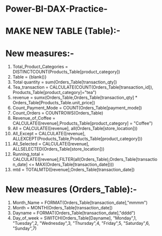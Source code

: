 # Power-BI-DAX-Practice-



# MAKE NEW TABLE (Table):-


# New measures:- 
1. Total_Product_Categories = DISTINCTCOUNT(Products_Table[product_category])
2. Table = {blank()}
3. Total quantity = sum(Orders_Table[transaction_qty])
4. Tea_transaction = CALCULATE(COUNT(Orders_Table[transaction_id]), Products_Table[product_category]="tea")
5. revenue = sumx(Orders_Table,Orders_Table[transaction_qty] * Orders_Table[Products_Table.unit_price])
6. Count_Payment_Mode = COUNT(Orders_Table[payment_mode])
7. Count_Orders = COUNTROWS(Orders_Table)
8. Revenue_of_Coffee = CALCULATE([revenue],Products_Table[product_category] = "Coffee")
9. All = CALCULATE([revenue], all(Orders_Table[store_location]))
10. All_Except = CALCULATE([revenue], ALLEXCEPT(Products_Table,Products_Table[product_category]))
11. All_Selected = CALCULATE([revenue], ALLSELECTED(Orders_Table[store_location]))
12. Running_total = CALCULATE([revenue],FILTER(all(Orders_Table),Orders_Table[transaction_date] <= MAX(Orders_Table[transaction_date])))
13. mtd = TOTALMTD([revenue],Orders_Table[transaction_date])

# New measures (Orders_Table):-
1. Month_Name = FORMAT(Orders_Table[transaction_date],"mmmm")
2. Month = MONTH(Orders_Table[transaction_date])
3. Dayname = FORMAT(Orders_Table[transaction_date],"dddd")
4. Day_of_week = SWITCH(Orders_Table[Dayname],
"Monday",1,
"Tuesday",2,
"Wednesday",3,
"Thursday",4,
"Friday",5,
"Saturday",6,
"Sunday",7)



 
